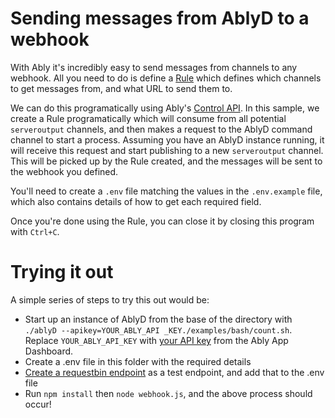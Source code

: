 # Sending messages from AblyD to a webhook

With Ably it's incredibly easy to send messages from channels to any webhook. All you need to do is define a [Rule](https://ably.com/documentation/general/events) which defines which channels to get messages from, and what URL to send them to.

We can do this programatically using Ably's [Control API](https://ably.com/documentation/control-api).  In this sample, we create a Rule programatically which will consume from all potential `serveroutput` channels, and then makes a request to the AblyD command channel to start a process. Assuming you have an AblyD instance running, it will receive this request and start publishing to a new `serveroutput` channel. This will be picked up by the Rule created, and the messages will be sent to the webhook you defined.

You'll need to create a `.env` file matching the values in the `.env.example` file, which also contains details of how to get each required field.

Once you're done using the Rule, you can close it by closing this program with `Ctrl+C`.

# Trying it out

A simple series of steps to try this out would be:

* Start up an instance of AblyD from the base of the directory with `./ablyD --apikey=YOUR_ABLY_API _KEY./examples/bash/count.sh`. Replace `YOUR_ABLY_API_KEY` with [your API key](https://www.ably.com/accounts/any/apps/any/app_keys) from the Ably App Dashboard.
* Create a .env file in this folder with the required details
* [Create a requestbin endpoint](https://requestbin.com/) as a test endpoint, and add that to the .env file
* Run `npm install` then `node webhook.js`, and the above process should occur!
